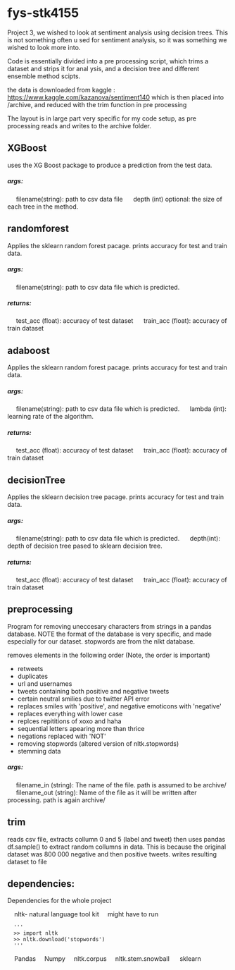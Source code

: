 # fys-stk4155
Project 3, we wished to look at sentiment analysis using decision trees. This is not something often u
sed for sentiment analysis, so it was something we wished to look more into.

Code is essentially divided into a pre processing script, which trims a dataset and strips it for anal
ysis, and a decision tree and different ensemble method scipts.

the data is downloaded from kaggle : https://www.kaggle.com/kazanova/sentiment140 which is then placed
into /archive, and reduced with the trim function in pre processing

The layout is in large part very specific for my code setup, as pre processing reads and writes to the
 archive folder.

## XGBoost
uses the XG Boost package to produce a prediction from the test data. 
##### args:
&nbsp;&nbsp;&nbsp;&nbsp; filename(string): path to csv data file
&nbsp;&nbsp;&nbsp;&nbsp; depth (int) optional: the size of each tree in the method.

## randomforest
Applies the sklearn random forest pacage. prints accuracy for test and train data.
##### args:
&nbsp;&nbsp;&nbsp;&nbsp; filename(string): path to csv data file which is predicted.
##### returns:
&nbsp;&nbsp;&nbsp;&nbsp; test_acc (float): accuracy of test dataset
&nbsp;&nbsp;&nbsp;&nbsp; train_acc (float): accuracy of train dataset

## adaboost
Applies the sklearn random forest pacage. prints accuracy for test and train data.
##### args:
&nbsp;&nbsp;&nbsp;&nbsp; filename(string): path to csv data file which is predicted.
&nbsp;&nbsp;&nbsp;&nbsp; lambda (int): learning rate of the algorithm. 
##### returns:
&nbsp;&nbsp;&nbsp;&nbsp; test_acc (float): accuracy of test dataset
&nbsp;&nbsp;&nbsp;&nbsp; train_acc (float): accuracy of train dataset

## decisionTree
Applies the sklearn decision tree pacage. prints accuracy for test and train data.
##### args:
&nbsp;&nbsp;&nbsp;&nbsp; filename(string): path to csv data file which is predicted.
&nbsp;&nbsp;&nbsp;&nbsp; depth(int): depth of decision tree pased to sklearn decision tree.
##### returns:
&nbsp;&nbsp;&nbsp;&nbsp; test_acc (float): accuracy of test dataset
&nbsp;&nbsp;&nbsp;&nbsp; train_acc (float): accuracy of train dataset


## preprocessing
Program for removing uneccesary characters from strings in a pandas database.
NOTE the format of the database is very specific, and made especially for our dataset.
stopwords are from the nlkt database.

removes elements in the following order (Note, the order is important)
- retweets
- duplicates
- url and usernames
- tweets containing both positive and negative tweets
- certain neutral smilies due to twitter API error 
- replaces smiles with 'positive', and negative emoticons with 'negative'
- replaces everything with lower case 
- replces repititions of xoxo and haha 
- sequential letters apearing more than thrice
- negations replaced with 'NOT'
- removing stopwords (altered version of nltk.stopwords)
- stemming data

##### args: 
&nbsp;&nbsp;&nbsp;&nbsp; filename_in (string): The name of the file. path is assumed to be archive/
&nbsp;&nbsp;&nbsp;&nbsp; filename_out (string): Name of the file as it will be written after processing. path is again archive/


## trim
reads csv file, extracts collumn 0 and 5 (label and tweet) then uses pandas df.sample() to extract random collumns in data. This is because the original dataset was 800 000 negative and then positive tweets.
writes resulting dataset to file


## dependencies:
Dependencies for the whole project

&nbsp;&nbsp;&nbsp;&nbsp;nltk- natural language tool kit
    &nbsp;&nbsp;&nbsp;&nbsp;might have to run

      '''
      >> import nltk
      >> nltk.download('stopwords')
      '''
&nbsp;&nbsp;&nbsp;&nbsp;Pandas
&nbsp;&nbsp;&nbsp;&nbsp;Numpy 
&nbsp;&nbsp;&nbsp;&nbsp;nltk.corpus 
&nbsp;&nbsp;&nbsp;&nbsp;nltk.stem.snowball 
&nbsp;&nbsp;&nbsp;&nbsp; sklearn

      
      

